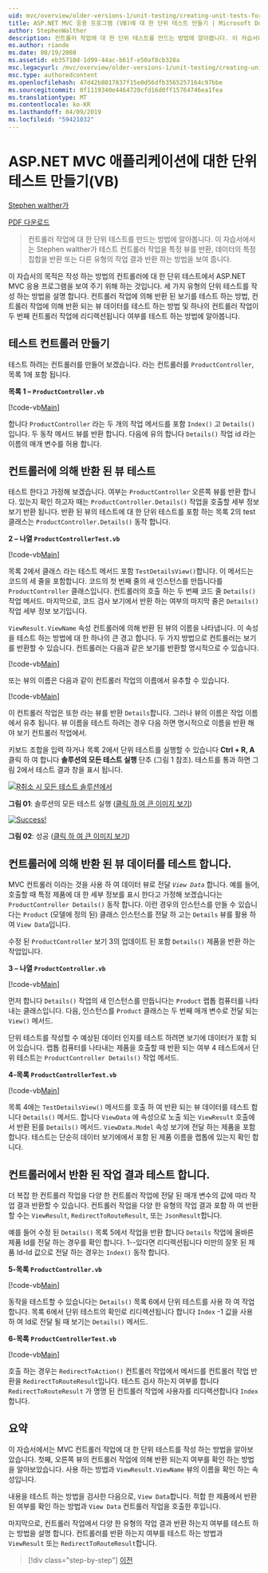 ```yaml
---
uid: mvc/overview/older-versions-1/unit-testing/creating-unit-tests-for-asp-net-mvc-applications-vb
title: ASP.NET MVC 응용 프로그램 (VB)에 대 한 단위 테스트 만들기 | Microsoft Docs
author: StephenWalther
description: 컨트롤러 작업에 대 한 단위 테스트를 만드는 방법에 알아봅니다. 이 자습서에서는 Stephen walther가 컨트롤러 작업을 parti 반환 하는지 여부를 테스트 하는 방법에 설명 하는 중...
ms.author: riande
ms.date: 08/19/2008
ms.assetid: eb35710d-1d99-44ac-b61f-e50af8cb328a
msc.legacyurl: /mvc/overview/older-versions-1/unit-testing/creating-unit-tests-for-asp-net-mvc-applications-vb
msc.type: authoredcontent
ms.openlocfilehash: 47d42b8017837f15e0d56dfb3565257164c97bbe
ms.sourcegitcommit: 0f1119340e4464720cfd16d0ff15764746ea1fea
ms.translationtype: MT
ms.contentlocale: ko-KR
ms.lasthandoff: 04/09/2019
ms.locfileid: "59421032"
---
```

# <a name="creating-unit-tests-for-aspnet-mvc-applications-vb"></a>ASP.NET MVC 애플리케이션에 대한 단위 테스트 만들기(VB)

[Stephen walther가](https://github.com/StephenWalther)

[PDF 다운로드](http://download.microsoft.com/download/8/4/8/84843d8d-1575-426c-bcb5-9d0c42e51416/ASPNET_MVC_Tutorial_07_VB.pdf)

> 컨트롤러 작업에 대 한 단위 테스트를 만드는 방법에 알아봅니다. 이 자습서에서는 Stephen walther가 테스트 컨트롤러 작업을 특정 뷰를 반환, 데이터의 특정 집합을 반환 또는 다른 유형의 작업 결과 반환 하는 방법을 보여 줍니다.


이 자습서의 목적은 작성 하는 방법의 컨트롤러에 대 한 단위 테스트에서 ASP.NET MVC 응용 프로그램을 보여 주기 위해 하는 것입니다. 세 가지 유형의 단위 테스트를 작성 하는 방법을 설명 합니다. 컨트롤러 작업에 의해 반환 된 보기를 테스트 하는 방법, 컨트롤러 작업에 의해 반환 되는 뷰 데이터를 테스트 하는 방법 및 하나의 컨트롤러 작업이 두 번째 컨트롤러 작업에 리디렉션됩니다 여부를 테스트 하는 방법에 알아봅니다.

## <a name="creating-the-controller-under-test"></a>테스트 컨트롤러 만들기

테스트 하려는 컨트롤러를 만들어 보겠습니다. 라는 컨트롤러를 `ProductController`, 목록 1에 포함 됩니다.

**목록 1 – `ProductController.vb`**

[!code-vb[Main](creating-unit-tests-for-asp-net-mvc-applications-vb/samples/sample1.vb)]

합니다 `ProductController` 라는 두 개의 작업 메서드를 포함 `Index()` 고 `Details()`입니다. 두 동작 메서드 뷰를 반환 합니다. 다음에 유의 합니다 `Details()` 작업 id 라는 이름의 매개 변수를 허용 합니다.

## <a name="testing-the-view-returned-by-a-controller"></a>컨트롤러에 의해 반환 된 뷰 테스트

테스트 한다고 가정해 보겠습니다. 여부는 `ProductController` 오른쪽 뷰를 반환 합니다. 있는지 확인 하고자 때는 `ProductController.Details()` 작업을 호출할 세부 정보 보기 반환 됩니다. 반환 된 뷰의 테스트에 대 한 단위 테스트를 포함 하는 목록 2의 test 클래스는 `ProductController.Details()` 동작 합니다.

**2 – 나열 `ProductControllerTest.vb`**

[!code-vb[Main](creating-unit-tests-for-asp-net-mvc-applications-vb/samples/sample2.vb)]

목록 2에서 클래스 라는 테스트 메서드 포함 `TestDetailsView()`합니다. 이 메서드는 코드의 세 줄을 포함합니다. 코드의 첫 번째 줄의 새 인스턴스를 만듭니다를 `ProductController` 클래스입니다. 컨트롤러의 호출 하는 두 번째 코드 줄 `Details()` 작업 메서드. 마지막으로, 코드 검사 보기에서 반환 하는 여부의 마지막 줄은 `Details()` 작업 세부 정보 보기입니다.

`ViewResult.ViewName` 속성 컨트롤러에 의해 반환 된 뷰의 이름을 나타냅니다. 이 속성을 테스트 하는 방법에 대 한 하나의 큰 경고 합니다. 두 가지 방법으로 컨트롤러는 보기를 반환할 수 있습니다. 컨트롤러는 다음과 같은 보기를 반환할 명시적으로 수 있습니다.

[!code-vb[Main](creating-unit-tests-for-asp-net-mvc-applications-vb/samples/sample3.vb)]

또는 뷰의 이름은 다음과 같이 컨트롤러 작업의 이름에서 유추할 수 있습니다.

[!code-vb[Main](creating-unit-tests-for-asp-net-mvc-applications-vb/samples/sample4.vb)]

이 컨트롤러 작업은 또한 라는 뷰를 반환 `Details`합니다. 그러나 뷰의 이름은 작업 이름에서 유추 됩니다. 뷰 이름을 테스트 하려는 경우 다음 하면 명시적으로 이름을 반환 해야 보기 컨트롤러 작업에서.

키보드 조합을 입력 하거나 목록 2에서 단위 테스트를 실행할 수 있습니다 **Ctrl + R, A** 클릭 하 여 합니다 **솔루션의 모든 테스트 실행** 단추 (그림 1 참조). 테스트를 통과 하면 그림 2에서 테스트 결과 창을 표시 됩니다.


[![R취소 시 모든 테스트 솔루션에서](creating-unit-tests-for-asp-net-mvc-applications-vb/_static/image2.png)](creating-unit-tests-for-asp-net-mvc-applications-vb/_static/image1.png)

**그림 01**: 솔루션의 모든 테스트 실행 ([클릭 하 여 큰 이미지 보기](creating-unit-tests-for-asp-net-mvc-applications-vb/_static/image3.png))


[![Success!](creating-unit-tests-for-asp-net-mvc-applications-vb/_static/image5.png)](creating-unit-tests-for-asp-net-mvc-applications-vb/_static/image4.png)

**그림 02**: 성공 ([클릭 하 여 큰 이미지 보기](creating-unit-tests-for-asp-net-mvc-applications-vb/_static/image6.png))


## <a name="testing-the-view-data-returned-by-a-controller"></a>컨트롤러에 의해 반환 된 뷰 데이터를 테스트 합니다.

MVC 컨트롤러 이라는 것을 사용 하 여 데이터 뷰로 전달 *`View Data`* 합니다. 예를 들어, 호출할 때 특정 제품에 대 한 세부 정보를 표시 한다고 가정해 보겠습니다는 `ProductController Details()` 동작 합니다. 이런 경우의 인스턴스를 만들 수 있습니다는 `Product` (모델에 정의 된) 클래스 인스턴스를 전달 하 고는 `Details` 뷰를 활용 하 여 `View Data`입니다.

수정 된 `ProductController` 보기 3의 업데이트 된 포함 `Details()` 제품을 반환 하는 작업입니다.

**3 – 나열 `ProductController.vb`**

[!code-vb[Main](creating-unit-tests-for-asp-net-mvc-applications-vb/samples/sample5.vb)]

먼저 합니다 `Details()` 작업의 새 인스턴스를 만듭니다는 `Product` 랩톱 컴퓨터를 나타내는 클래스입니다. 다음, 인스턴스를 `Product` 클래스는 두 번째 매개 변수로 전달 되는 `View()` 메서드.

단위 테스트를 작성할 수 예상된 데이터 인지를 테스트 하려면 보기에 데이터가 포함 되어 있습니다. 랩톱 컴퓨터를 나타내는 제품을 호출할 때 반환 되는 여부 4 테스트에서 단위 테스트는 `ProductController Details()` 작업 메서드.

**4-목록 `ProductControllerTest.vb`**

[!code-vb[Main](creating-unit-tests-for-asp-net-mvc-applications-vb/samples/sample6.vb)]

목록 4에는 `TestDetailsView()` 메서드를 호출 하 여 반환 되는 뷰 데이터를 테스트 합니다 `Details()` 메서드. 합니다 `ViewData` 에 속성으로 노출 되는 `ViewResult` 호출에서 반환 된를 `Details()` 메서드. `ViewData.Model` 속성 보기에 전달 하는 제품을 포함 합니다. 테스트는 단순히 데이터 보기에에서 포함 된 제품 이름을 랩톱에 있는지 확인 합니다.

## <a name="testing-the-action-result-returned-by-a-controller"></a>컨트롤러에서 반환 된 작업 결과 테스트 합니다.

더 복잡 한 컨트롤러 작업을 다양 한 컨트롤러 작업에 전달 된 매개 변수의 값에 따라 작업 결과 반환할 수 있습니다. 컨트롤러 작업을 다양 한 유형의 작업 결과 포함 하 여 반환할 수는 `ViewResult`, `RedirectToRouteResult`, 또는 `JsonResult`합니다.

예를 들어 수정 된 `Details()` 목록 5에서 작업을 반환 합니다 `Details` 작업에 올바른 제품 Id를 전달 하는 경우를 확인 합니다. 1--있다면 리디렉션됩니다 미만의 잘못 된 제품 Id-Id 값으로 전달 하는 경우는 `Index()` 동작 합니다.

**5-목록 `ProductController.vb`**

[!code-vb[Main](creating-unit-tests-for-asp-net-mvc-applications-vb/samples/sample7.vb)]

동작을 테스트할 수 있습니다는 `Details()` 목록 6에서 단위 테스트를 사용 하 여 작업 합니다. 목록 6에서 단위 테스트의 확인로 리디렉션됩니다 합니다 `Index` -1 값을 사용 하 여 Id로 전달 될 때 보기는 `Details()` 메서드.

**6-목록 `ProductControllerTest.vb`**

[!code-vb[Main](creating-unit-tests-for-asp-net-mvc-applications-vb/samples/sample8.vb)]

호출 하는 경우는 `RedirectToAction()` 컨트롤러 작업에서 메서드를 컨트롤러 작업 반환을 `RedirectToRouteResult`입니다. 테스트 검사 하는지 여부를 합니다 `RedirectToRouteResult` 가 명명 된 컨트롤러 작업에 사용자를 리디렉션합니다 `Index`합니다.

## <a name="summary"></a>요약

이 자습서에서는 MVC 컨트롤러 작업에 대 한 단위 테스트를 작성 하는 방법을 알아보았습니다. 첫째, 오른쪽 뷰의 컨트롤러 작업에 의해 반환 되는지 여부를 확인 하는 방법을 알아보았습니다. 사용 하는 방법과 `ViewResult.ViewName` 뷰의 이름을 확인 하는 속성입니다.

내용을 테스트 하는 방법을 검사한 다음으로, `View Data`합니다. 적합 한 제품에서 반환 된 여부를 확인 하는 방법과 `View Data` 컨트롤러 작업을 호출한 후입니다.

마지막으로, 컨트롤러 작업에서 다양 한 유형의 작업 결과 반환 하는지 여부를 테스트 하는 방법을 설명 합니다. 컨트롤러를 반환 하는지 여부를 테스트 하는 방법과 `ViewResult` 또는 `RedirectToRouteResult`합니다.

> [!div class="step-by-step"]
> [이전](creating-unit-tests-for-asp-net-mvc-applications-cs.md)
